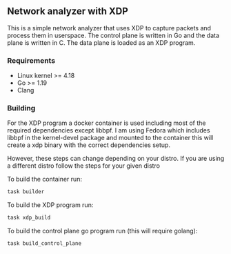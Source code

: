 ## Network analyzer with XDP

This is a simple network analyzer that uses XDP to capture packets and process them in userspace. The control plane is
written in Go and the data plane is written in C. The data plane is loaded as an XDP program.

### Requirements

- Linux kernel >= 4.18
- Go >= 1.19
- Clang

### Building

For the XDP program a docker container is used including most of the required dependencies except libbpf. I am using
Fedora which includes libbpf in the kernel-devel package and mounted to the container this will create a xdp binary with
the correct dependencies setup.

However, these steps can change depending on your distro. If you are using a different distro follow the steps for your
given distro

To build the container run:

```bash
task builder
```

To build the XDP program run:

```bash
task xdp_build
```

To build the control plane go program run (this will require golang):

```bash
task build_control_plane

```
